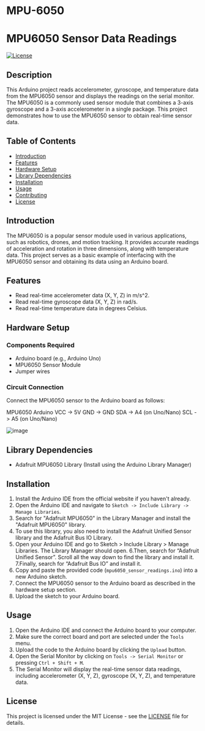 # MPU-6050

# MPU6050 Sensor Data Readings

[![License](https://img.shields.io/badge/License-MIT-blue.svg)](https://opensource.org/licenses/MIT)

## Description

This Arduino project reads accelerometer, gyroscope, and temperature data from the MPU6050 sensor and displays the readings on the serial monitor. The MPU6050 is a commonly used sensor module that combines a 3-axis gyroscope and a 3-axis accelerometer in a single package. This project demonstrates how to use the MPU6050 sensor to obtain real-time sensor data.

## Table of Contents

- [Introduction](#introduction)
- [Features](#features)
- [Hardware Setup](#hardware-setup)
- [Library Dependencies](#library-dependencies)
- [Installation](#installation)
- [Usage](#usage)
- [Contributing](#contributing)
- [License](#license)

## Introduction

The MPU6050 is a popular sensor module used in various applications, such as robotics, drones, and motion tracking. It provides accurate readings of acceleration and rotation in three dimensions, along with temperature data. This project serves as a basic example of interfacing with the MPU6050 sensor and obtaining its data using an Arduino board.

## Features

- Read real-time accelerometer data (X, Y, Z) in m/s^2.
- Read real-time gyroscope data (X, Y, Z) in rad/s.
- Read real-time temperature data in degrees Celsius.

## Hardware Setup

### Components Required

- Arduino board (e.g., Arduino Uno)
- MPU6050 Sensor Module
- Jumper wires

### Circuit Connection

Connect the MPU6050 sensor to the Arduino board as follows:


MPU6050   Arduino
  VCC  ->   5V
  GND  ->   GND
  SDA  ->   A4 (on Uno/Nano)
  SCL  ->   A5 (on Uno/Nano)


![image](https://github.com/Shivani9698/MPU-6050/assets/119753029/7fc71746-7da8-45ca-b96a-6212db6a3fab)


## Library Dependencies

- Adafruit MPU6050 Library (Install using the Arduino Library Manager)

## Installation

1. Install the Arduino IDE from the official website if you haven't already.
2. Open the Arduino IDE and navigate to `Sketch -> Include Library -> Manage Libraries`.
3. Search for "Adafruit MPU6050" in the Library Manager and install the "Adafruit MPU6050" library.
4. To use this library, you also need to install the Adafruit Unified Sensor library and the Adafruit Bus IO Library.
5. Open your Arduino IDE and go to Sketch > Include Library > Manage Libraries. The Library Manager should open.
6.Then, search for “Adafruit Unified Sensor”. Scroll all the way down to find the library and install it.
7.Finally, search for “Adafruit Bus IO” and install it.
8. Copy and paste the provided code (`mpu6050_sensor_readings.ino`) into a new Arduino sketch.
9. Connect the MPU6050 sensor to the Arduino board as described in the hardware setup section.
10. Upload the sketch to your Arduino board.

## Usage

1. Open the Arduino IDE and connect the Arduino board to your computer.
2. Make sure the correct board and port are selected under the `Tools` menu.
3. Upload the code to the Arduino board by clicking the `Upload` button.
4. Open the Serial Monitor by clicking on `Tools -> Serial Monitor` or pressing `Ctrl + Shift + M`.
5. The Serial Monitor will display the real-time sensor data readings, including accelerometer (X, Y, Z), gyroscope (X, Y, Z), and temperature data.


## License

This project is licensed under the MIT License - see the [LICENSE](LICENSE) file for details.


